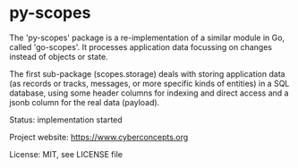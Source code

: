# py-scopes

The 'py-scopes' package is a re-implementation of a similar module in Go,
called 'go-scopes'. It processes application data focussing on changes
instead of objects or state.

The first sub-package (scopes.storage) deals with storing application data 
(as records or tracks, messages, or more specific kinds of entities)
in a SQL database, using some header columns for indexing and direct access and 
a jsonb column for the real data (payload).

Status: implementation started

Project website: https://www.cyberconcepts.org

License: MIT, see LICENSE file

